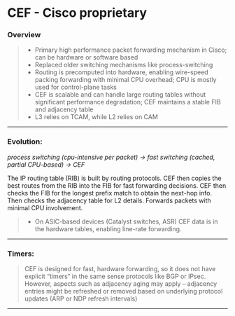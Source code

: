 # CEF - Cisco proprietary

### Overview
> * Primary high performance packet forwarding mechanism in Cisco; can be hardware or software based
> * Replaced older switching mechanisms like process-switching
> * Routing is precomputed into hardware, enabling wire-speed packing forwarding with minimal CPU overhead; CPU is mostly used for control-plane tasks
> * CEF is scalable and can handle large routing tables without significant performance degradation; CEF maintains a stable FIB and adjacency table
> * L3 relies on TCAM, while L2 relies on CAM
---
### Evolution:
*process switching (cpu-intensive per packet) → fast switching (cached, partial CPU-based) → CEF*  

The IP routing table (RIB) is built by routing protocols. CEF then copies the best routes from the RIB into the FIB for fast forwarding decisions. CEF then checks the FIB for the longest prefix match to obtain the next-hop info. Then checks the adjacency table for L2 details. Forwards packets with minimal CPU involvement.
>    * On ASIC-based devices (Catalyst switches, ASR) CEF data is in the hardware tables, enabling line-rate forwarding.
---
### Timers:
> CEF is designed for fast, hardware forwarding, so it does not have explicit “timers” in the same sense protocols like BGP or IPsec. However, aspects such as adjacency aging may apply – adjacency entries might be refreshed or removed based on underlying protocol updates (ARP or NDP refresh intervals)
---
